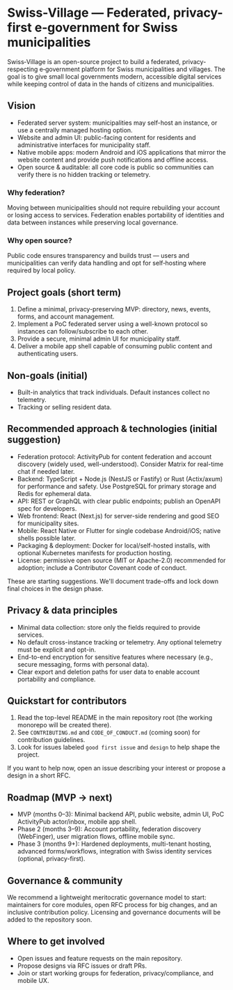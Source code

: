 # Swiss-Village — Federated, privacy-first e‑government for Swiss municipalities

Swiss‑Village is an open-source project to build a federated, privacy-respecting e‑government platform for Swiss municipalities and villages. The goal is to give small local governments modern, accessible digital services while keeping control of data in the hands of citizens and municipalities.

## Vision

- Federated server system: municipalities may self-host an instance, or use a centrally managed hosting option.
- Website and admin UI: public-facing content for residents and administrative interfaces for municipality staff.
- Native mobile apps: modern Android and iOS applications that mirror the website content and provide push notifications and offline access.
- Open source & auditable: all core code is public so communities can verify there is no hidden tracking or telemetry.

### Why federation?

Moving between municipalities should not require rebuilding your account or losing access to services. Federation enables portability of identities and data between instances while preserving local governance.

### Why open source?

Public code ensures transparency and builds trust — users and municipalities can verify data handling and opt for self‑hosting where required by local policy.

## Project goals (short term)

1. Define a minimal, privacy-preserving MVP: directory, news, events, forms, and account management.
2. Implement a PoC federated server using a well-known protocol so instances can follow/subscribe to each other.
3. Provide a secure, minimal admin UI for municipality staff.
4. Deliver a mobile app shell capable of consuming public content and authenticating users.

## Non-goals (initial)

- Built-in analytics that track individuals. Default instances collect no telemetry.
- Tracking or selling resident data.

## Recommended approach & technologies (initial suggestion)

- Federation protocol: ActivityPub for content federation and account discovery (widely used, well-understood). Consider Matrix for real-time chat if needed later.
- Backend: TypeScript + Node.js (NestJS or Fastify) or Rust (Actix/axum) for performance and safety. Use PostgreSQL for primary storage and Redis for ephemeral data.
- API: REST or GraphQL with clear public endpoints; publish an OpenAPI spec for developers.
- Web frontend: React (Next.js) for server-side rendering and good SEO for municipality sites.
- Mobile: React Native or Flutter for single codebase Android/iOS; native shells possible later.
- Packaging & deployment: Docker for local/self-hosted installs, with optional Kubernetes manifests for production hosting.
- License: permissive open source (MIT or Apache-2.0) recommended for adoption; include a Contributor Covenant code of conduct.

These are starting suggestions. We'll document trade-offs and lock down final choices in the design phase.

## Privacy & data principles

- Minimal data collection: store only the fields required to provide services.
- No default cross-instance tracking or telemetry. Any optional telemetry must be explicit and opt-in.
- End-to-end encryption for sensitive features where necessary (e.g., secure messaging, forms with personal data).
- Clear export and deletion paths for user data to enable account portability and compliance.

## Quickstart for contributors

1. Read the top-level README in the main repository root (the working monorepo will be created there).
2. See `CONTRIBUTING.md` and `CODE_OF_CONDUCT.md` (coming soon) for contribution guidelines.
3. Look for issues labeled `good first issue` and `design` to help shape the project.

If you want to help now, open an issue describing your interest or propose a design in a short RFC.

## Roadmap (MVP -> next)

- MVP (months 0–3): Minimal backend API, public website, admin UI, PoC ActivityPub actor/inbox, mobile app shell.
- Phase 2 (months 3–9): Account portability, federation discovery (WebFinger), user migration flows, offline mobile sync.
- Phase 3 (months 9+): Hardened deployments, multi-tenant hosting, advanced forms/workflows, integration with Swiss identity services (optional, privacy-first).

## Governance & community

We recommend a lightweight meritocratic governance model to start: maintainers for core modules, open RFC process for big changes, and an inclusive contribution policy. Licensing and governance documents will be added to the repository soon.

## Where to get involved

- Open issues and feature requests on the main repository.
- Propose designs via RFC issues or draft PRs.
- Join or start working groups for federation, privacy/compliance, and mobile UX.

